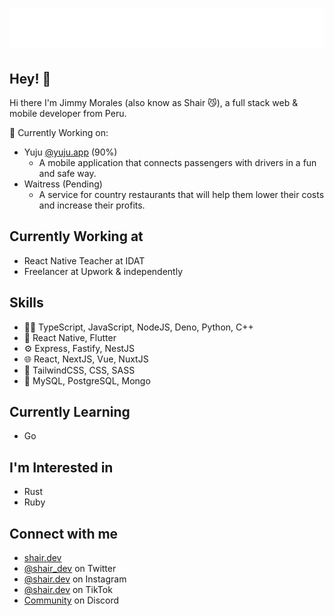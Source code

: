 <h1 align="center">
  <img src="https://raw.githubusercontent.com/shair17/shair17/main/name.svg" alt="Shair" />
</h1>

## Hey! 👋
Hi there I'm Jimmy Morales (also know as Shair 😼), a full stack web & mobile developer from Peru.

💪 Currently Working on:
- Yuju [@yuju.app](https://instagram.com/yujuapp) (90%)
  - A mobile application that connects passengers with drivers in a fun and safe way.
- Waitress (Pending)
  - A service for country restaurants that will help them lower their costs and increase their profits.

## Currently Working at
- React Native Teacher at IDAT
- Freelancer at Upwork & independently

## Skills
- 👨‍💻 TypeScript, JavaScript, NodeJS, Deno, Python, C++
- 📱 React Native, Flutter
- ⚙️ Express, Fastify, NestJS
- 🌐 React, NextJS, Vue, NuxtJS
- 💅 TailwindCSS, CSS, SASS
- 💽 MySQL, PostgreSQL, Mongo

## Currently Learning
- Go

## I'm Interested in
- Rust
- Ruby

## Connect with me
- [shair.dev](https://shair.dev)
- [@shair_dev](https://twitter.com/shair_dev) on Twitter
- [@shair.dev](https://instagram.com/shair.dev) on Instagram
- [@shair.dev](https://tiktok.com/@shair.dev) on TikTok
- [Community](https://shair.dev/discord) on Discord
